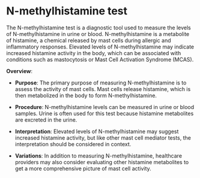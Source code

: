 [//]: # (
source: gpt-3 + jph editing
tags: tests
)

# N-methylhistamine test

The N-methylhistamine test is a diagnostic tool used to measure the levels of N-methylhistamine in urine or blood. N-methylhistamine is a metabolite of histamine, a chemical released by mast cells during allergic and inflammatory responses. Elevated levels of N-methylhistamine may indicate increased histamine activity in the body, which can be associated with conditions such as mastocytosis or Mast Cell Activation Syndrome (MCAS).

**Overview**:

* **Purpose**: The primary purpose of measuring N-methylhistamine is to assess the activity of mast cells. Mast cells release histamine, which is then metabolized in the body to form N-methylhistamine.

* **Procedure**: N-methylhistamine levels can be measured in urine or blood samples. Urine is often used for this test because histamine metabolites are excreted in the urine.

* **Interpretation**: Elevated levels of N-methylhistamine may suggest increased histamine activity, but like other mast cell mediator tests, the interpretation should be considered in context.

* **Variations**: In addition to measuring N-methylhistamine, healthcare providers may also consider evaluating other histamine metabolites to get a more comprehensive picture of mast cell activity.
